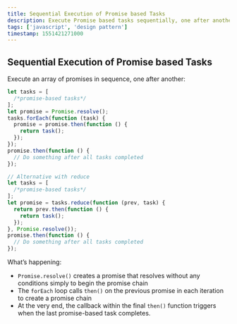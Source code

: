 ```yaml
---
title: Sequential Execution of Promise based Tasks
description: Execute Promise based tasks sequentially, one after another.
tags: ['javascript', 'design pattern']
timestamp: 1551421271000
---
```


## Sequential Execution of Promise based Tasks

Execute an array of promises in sequence, one after another:

```js
let tasks = [
  /*promise-based tasks*/
];
let promise = Promise.resolve();
tasks.forEach(function (task) {
  promise = promise.then(function () {
    return task();
  });
});
promise.then(function () {
  // Do something after all tasks completed
});

// Alternative with reduce
let tasks = [
  /*promise-based tasks*/
];
let promise = tasks.reduce(function (prev, task) {
  return prev.then(function () {
    return task();
  });
}, Promise.resolve());
promise.then(function () {
  // Do something after all tasks completed
});
```

What’s happening:

- `Promise.resolve()` creates a promise that resolves without any conditions simply to begin the promise chain
- The `forEach` loop calls `then()` on the previous promise in each iteration to create a promise chain
- At the very end, the callback within the final `then()` function triggers when the last promise-based task completes.
